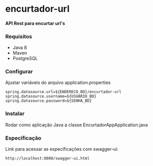 # encurtador-url

#### API Rest para encurtar url's

### Requisitos

* Java 8
* Maven
* PostgreSQL

### Configurar

Ajustar variáveis do arquivo application.properties 
<pre><code>spring.datasource.url=${ENDERECO_BD}/encurtador-url
spring.datasource.username=${USUARIO_BD}
spring.datasource.password=${SENHA_BD}</code></pre>

### Instalar

Rodar como aplicação Java a classe EncurtadorAppApplication.java

### Especificação

Link para acessar as específicações com swagger-ui:
<pre><code>http://localhost:8080/swagger-ui.html</code></pre>
